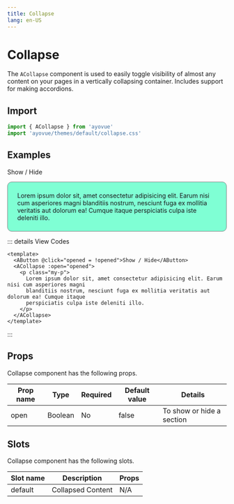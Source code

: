 ```yaml
---
title: Collapse
lang: en-US
---
```


<script setup lang="ts">
import { ref }  from "vue"
import { ACollapse, AButton } from '../../src/'
import { ACollapseMeta } from '../../src/components/ACollapse/ACollapse.meta'


const opened = ref(false);

</script>

<style>
  .my-p {
    border: 1px solid gray;
    padding: 22px;
    border-radius: 10px;
    background-color: #7fffd4;
  }
</style>

# Collapse

The <code>ACollapse</code> component is used to easily toggle visibility of almost any content on your pages in a vertically collapsing container. Includes support for making accordions.

## Import

```js
import { ACollapse } from 'ayovue'
import 'ayovue/themes/default/collapse.css'
```

## Examples

<div>
  <AButton @click="opened = !opened">Show / Hide</AButton>
  <ACollapse :open="opened">
    <p class="my-p">
      Lorem ipsum dolor sit, amet consectetur adipisicing elit. Earum nisi cum
      asperiores magni blanditiis nostrum, nesciunt fuga ex mollitia veritatis
      aut dolorum ea! Cumque itaque perspiciatis culpa iste deleniti illo.
    </p>
  </ACollapse>
</div>

::: details View Codes

```vue
<template>
  <AButton @click="opened = !opened">Show / Hide</AButton>
  <ACollapse :open="opened">
    <p class="my-p">
      Lorem ipsum dolor sit, amet consectetur adipisicing elit. Earum nisi cum asperiores magni
      blanditiis nostrum, nesciunt fuga ex mollitia veritatis aut dolorum ea! Cumque itaque
      perspiciatis culpa iste deleniti illo.
    </p>
  </ACollapse>
</template>
```

:::

## Props

Collapse component has the following props.

| Prop name | Type    | Required | Default value | Details                   |
| --------- | ------- | -------- | ------------- | ------------------------- |
| open      | Boolean | No       | false         | To show or hide a section |

## Slots

Collapse component has the following slots.

| Slot name | Description       | Props |
| --------- | ----------------- | ----- |
| default   | Collapsed Content | N/A   |
